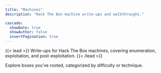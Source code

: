 ```yaml
---
title: "Machines"
description: "Hack The Box machine write-ups and walkthroughs."

cascade:
  showDate: true
  showAuthor: false
  invertPagination: true
---
```


{{< lead >}}
Write-ups for Hack The Box machines, covering enumeration, exploitation, and post-exploitation.
{{< /lead >}}

Explore boxes you've rooted, categorized by difficulty or technique.